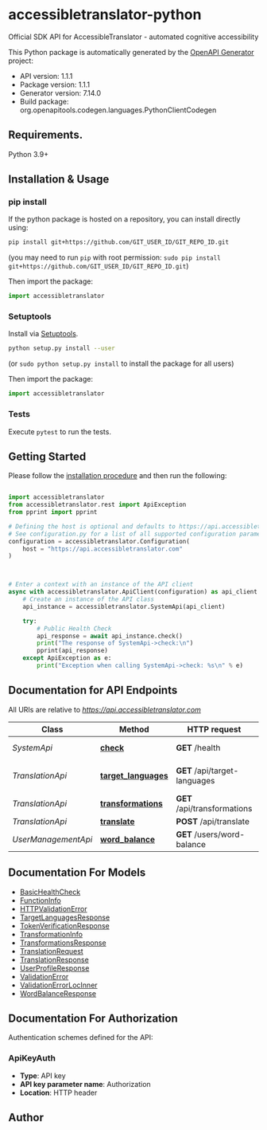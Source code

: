 # accessibletranslator-python
Official SDK API for AccessibleTranslator - automated cognitive accessibility

This Python package is automatically generated by the [OpenAPI Generator](https://openapi-generator.tech) project:

- API version: 1.1.1
- Package version: 1.1.1
- Generator version: 7.14.0
- Build package: org.openapitools.codegen.languages.PythonClientCodegen

## Requirements.

Python 3.9+

## Installation & Usage
### pip install

If the python package is hosted on a repository, you can install directly using:

```sh
pip install git+https://github.com/GIT_USER_ID/GIT_REPO_ID.git
```
(you may need to run `pip` with root permission: `sudo pip install git+https://github.com/GIT_USER_ID/GIT_REPO_ID.git`)

Then import the package:
```python
import accessibletranslator
```

### Setuptools

Install via [Setuptools](http://pypi.python.org/pypi/setuptools).

```sh
python setup.py install --user
```
(or `sudo python setup.py install` to install the package for all users)

Then import the package:
```python
import accessibletranslator
```

### Tests

Execute `pytest` to run the tests.

## Getting Started

Please follow the [installation procedure](#installation--usage) and then run the following:

```python

import accessibletranslator
from accessibletranslator.rest import ApiException
from pprint import pprint

# Defining the host is optional and defaults to https://api.accessibletranslator.com
# See configuration.py for a list of all supported configuration parameters.
configuration = accessibletranslator.Configuration(
    host = "https://api.accessibletranslator.com"
)



# Enter a context with an instance of the API client
async with accessibletranslator.ApiClient(configuration) as api_client:
    # Create an instance of the API class
    api_instance = accessibletranslator.SystemApi(api_client)

    try:
        # Public Health Check
        api_response = await api_instance.check()
        print("The response of SystemApi->check:\n")
        pprint(api_response)
    except ApiException as e:
        print("Exception when calling SystemApi->check: %s\n" % e)

```

## Documentation for API Endpoints

All URIs are relative to *https://api.accessibletranslator.com*

Class | Method | HTTP request | Description
------------ | ------------- | ------------- | -------------
*SystemApi* | [**check**](docs/SystemApi.md#check) | **GET** /health | Public Health Check
*TranslationApi* | [**target_languages**](docs/TranslationApi.md#target_languages) | **GET** /api/target-languages | Get Available Target Languages
*TranslationApi* | [**transformations**](docs/TranslationApi.md#transformations) | **GET** /api/transformations | Get Available Transformations
*TranslationApi* | [**translate**](docs/TranslationApi.md#translate) | **POST** /api/translate | Translate Text
*UserManagementApi* | [**word_balance**](docs/UserManagementApi.md#word_balance) | **GET** /users/word-balance | Get Word Balance


## Documentation For Models

 - [BasicHealthCheck](docs/BasicHealthCheck.md)
 - [FunctionInfo](docs/FunctionInfo.md)
 - [HTTPValidationError](docs/HTTPValidationError.md)
 - [TargetLanguagesResponse](docs/TargetLanguagesResponse.md)
 - [TokenVerificationResponse](docs/TokenVerificationResponse.md)
 - [TransformationInfo](docs/TransformationInfo.md)
 - [TransformationsResponse](docs/TransformationsResponse.md)
 - [TranslationRequest](docs/TranslationRequest.md)
 - [TranslationResponse](docs/TranslationResponse.md)
 - [UserProfileResponse](docs/UserProfileResponse.md)
 - [ValidationError](docs/ValidationError.md)
 - [ValidationErrorLocInner](docs/ValidationErrorLocInner.md)
 - [WordBalanceResponse](docs/WordBalanceResponse.md)


<a id="documentation-for-authorization"></a>
## Documentation For Authorization


Authentication schemes defined for the API:
<a id="ApiKeyAuth"></a>
### ApiKeyAuth

- **Type**: API key
- **API key parameter name**: Authorization
- **Location**: HTTP header


## Author





